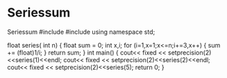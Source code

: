 # Seriessum
Seriessum
#include <iostream>
#include<iomanip>
using namespace std;

float series( int n)
{
	float sum = 0;
	int x,i;
	for (i=1,x=1;x<=n;i+=3,x++)
	{
		sum += (float)1/i;
	}
	return sum;
}
int main()
{
	cout<< fixed << setprecision(2)<<series(1)<<endl;
	cout<< fixed << setprecision(2)<<series(2)<<endl;
	cout<< fixed << setprecision(2)<<series(5);
	return 0;
}
